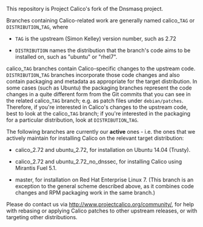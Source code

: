 This repository is Project Calico's fork of the Dnsmasq project.

Branches containing Calico-related work are generally named
calico\_`TAG` or `DISTRIBUTION`\_`TAG`, where

- `TAG` is the upstream (Simon Kelley) version number, such as 2.72

- `DISTRIBUTION` names the distribution that the branch's code aims to
  be installed on, such as "ubuntu" or "rhel7".

calico\_`TAG` branches contain Calico-specific changes to the upstream
code.  `DISTRIBUTION`\_`TAG` branches incorporate those code changes
and also contain packaging and metadata as appropriate for the target
distribution.  In some cases (such as Ubuntu) the packaging branches
represent the code changes in a quite different form from the Git
commits that you can see in the related calico\_`TAG` branch; e.g. as
patch files under `debian/patches`.  Therefore, if you're interested
in Calico's changes to the upstream code, best to look at the
calico\_`TAG` branch; if you're interested in the packaging for a
particular distribution, look at `DISTRIBUTION`\_`TAG`.

The following branches are currently our **active** ones - i.e. the ones
that we actively maintain for installing Calico on the relevant target
distribution:

- calico\_2.72 and ubuntu\_2.72, for installation on Ubuntu 14.04
  (Trusty).

- calico\_2.72 and ubuntu\_2.72\_no\_dnssec, for installing Calico
  using Mirantis Fuel 5.1.

- master, for installation on Red Hat Enterprise Linux 7.  (This
  branch is an exception to the general scheme described above, as it
  combines code changes and RPM packaging work in the same branch.)

Please do contact us via http://www.projectcalico.org/community/, for
help with rebasing or applying Calico patches to other upstream
releases, or with targeting other distributions.

